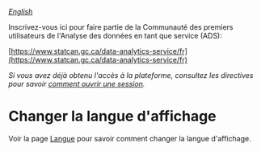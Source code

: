 _[English](../../en/RegisterProject)_

Inscrivez-vous ici pour faire partie de la Communauté des premiers utilisateurs de l'Analyse des données en tant que service (ADS):

[https://www.statcan.gc.ca/data-analytics-service/fr](https://www.statcan.gc.ca/data-analytics-service/fr) 

_Si vous avez déjà obtenu l'accès à la plateforme, consultez les directives pour savoir [comment ouvrir une session](Login.md)._

# Changer la langue d'affichage
Voir la page [Langue](Langue.md) pour savoir comment changer la langue d'affichage.